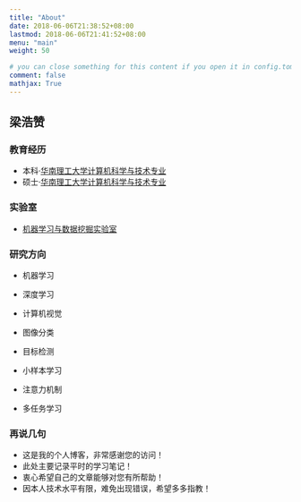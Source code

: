 ```yaml
---
title: "About"
date: 2018-06-06T21:38:52+08:00
lastmod: 2018-06-06T21:41:52+08:00
menu: "main"
weight: 50

# you can close something for this content if you open it in config.toml.
comment: false
mathjax: True
---
```


## 梁浩赞

### 教育经历

* 本科·[华南理工大学计算机科学与技术专业](<http://www.scut.edu.cn/cs/>)
* 硕士·[华南理工大学计算机科学与技术专业](<http://www.scut.edu.cn/cs/>)

### 实验室

* [机器学习与数据挖掘实验室](http://www.hgml.cn)

### 研究方向

* 机器学习

* 深度学习
* 计算机视觉
* 图像分类
* 目标检测
* 小样本学习
* 注意力机制
* 多任务学习

### 再说几句

* 这是我的个人博客，非常感谢您的访问！
* 此处主要记录平时的学习笔记！
* 衷心希望自己的文章能够对您有所帮助！
* 因本人技术水平有限，难免出现错误，希望多多指教！
